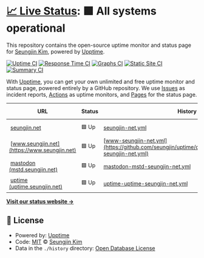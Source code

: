 # [📈 Live Status](https://demo.upptime.js.org): <!--live status--> **🟩 All systems operational**

This repository contains the open-source uptime monitor and status page for [Seungjin Kim](https://demo.upptime.js.org), powered by [Upptime](https://github.com/upptime/upptime).

[![Uptime CI](https://github.com/seungjin/uptime/workflows/Uptime%20CI/badge.svg)](https://github.com/seungjin/uptime/actions?query=workflow%3A%22Uptime+CI%22)
[![Response Time CI](https://github.com/seungjin/uptime/workflows/Response%20Time%20CI/badge.svg)](https://github.com/seungjin/uptime/actions?query=workflow%3A%22Response+Time+CI%22)
[![Graphs CI](https://github.com/seungjin/uptime/workflows/Graphs%20CI/badge.svg)](https://github.com/seungjin/uptime/actions?query=workflow%3A%22Graphs+CI%22)
[![Static Site CI](https://github.com/seungjin/uptime/workflows/Static%20Site%20CI/badge.svg)](https://github.com/seungjin/uptime/actions?query=workflow%3A%22Static+Site+CI%22)
[![Summary CI](https://github.com/seungjin/uptime/workflows/Summary%20CI/badge.svg)](https://github.com/seungjin/uptime/actions?query=workflow%3A%22Summary+CI%22)

With [Upptime](https://upptime.js.org), you can get your own unlimited and free uptime monitor and status page, powered entirely by a GitHub repository. We use [Issues](https://github.com/seungjin/uptime/issues) as incident reports, [Actions](https://github.com/seungjin/uptime/actions) as uptime monitors, and [Pages](https://demo.upptime.js.org) for the status page.

<!--start: status pages-->
<!-- This summary is generated by Upptime (https://github.com/upptime/upptime) -->
<!-- Do not edit this manually, your changes will be overwritten -->
<!-- prettier-ignore -->
| URL | Status | History | Response Time | Uptime |
| --- | ------ | ------- | ------------- | ------ |
| <img alt="" src="https://icons.duckduckgo.com/ip3/seungjin.net.ico" height="13"> [seungjin.net](https://seungjin.net) | 🟩 Up | [seungjin-net.yml](https://github.com/seungjin/uptime/commits/HEAD/history/seungjin-net.yml) | <details><summary><img alt="Response time graph" src="./graphs/seungjin-net/response-time-week.png" height="20"> 3751ms</summary><br><a href="https://uptime.seungjin.net/history/seungjin-net"><img alt="Response time 1472" src="https://img.shields.io/endpoint?url=https%3A%2F%2Fraw.githubusercontent.com%2Fseungjin%2Fuptime%2FHEAD%2Fapi%2Fseungjin-net%2Fresponse-time.json"></a><br><a href="https://uptime.seungjin.net/history/seungjin-net"><img alt="24-hour response time 4782" src="https://img.shields.io/endpoint?url=https%3A%2F%2Fraw.githubusercontent.com%2Fseungjin%2Fuptime%2FHEAD%2Fapi%2Fseungjin-net%2Fresponse-time-day.json"></a><br><a href="https://uptime.seungjin.net/history/seungjin-net"><img alt="7-day response time 3751" src="https://img.shields.io/endpoint?url=https%3A%2F%2Fraw.githubusercontent.com%2Fseungjin%2Fuptime%2FHEAD%2Fapi%2Fseungjin-net%2Fresponse-time-week.json"></a><br><a href="https://uptime.seungjin.net/history/seungjin-net"><img alt="30-day response time 2071" src="https://img.shields.io/endpoint?url=https%3A%2F%2Fraw.githubusercontent.com%2Fseungjin%2Fuptime%2FHEAD%2Fapi%2Fseungjin-net%2Fresponse-time-month.json"></a><br><a href="https://uptime.seungjin.net/history/seungjin-net"><img alt="1-year response time 1472" src="https://img.shields.io/endpoint?url=https%3A%2F%2Fraw.githubusercontent.com%2Fseungjin%2Fuptime%2FHEAD%2Fapi%2Fseungjin-net%2Fresponse-time-year.json"></a></details> | <details><summary><a href="https://uptime.seungjin.net/history/seungjin-net">97.06%</a></summary><a href="https://uptime.seungjin.net/history/seungjin-net"><img alt="All-time uptime 99.15%" src="https://img.shields.io/endpoint?url=https%3A%2F%2Fraw.githubusercontent.com%2Fseungjin%2Fuptime%2FHEAD%2Fapi%2Fseungjin-net%2Fuptime.json"></a><br><a href="https://uptime.seungjin.net/history/seungjin-net"><img alt="24-hour uptime 88.45%" src="https://img.shields.io/endpoint?url=https%3A%2F%2Fraw.githubusercontent.com%2Fseungjin%2Fuptime%2FHEAD%2Fapi%2Fseungjin-net%2Fuptime-day.json"></a><br><a href="https://uptime.seungjin.net/history/seungjin-net"><img alt="7-day uptime 97.06%" src="https://img.shields.io/endpoint?url=https%3A%2F%2Fraw.githubusercontent.com%2Fseungjin%2Fuptime%2FHEAD%2Fapi%2Fseungjin-net%2Fuptime-week.json"></a><br><a href="https://uptime.seungjin.net/history/seungjin-net"><img alt="30-day uptime 98.35%" src="https://img.shields.io/endpoint?url=https%3A%2F%2Fraw.githubusercontent.com%2Fseungjin%2Fuptime%2FHEAD%2Fapi%2Fseungjin-net%2Fuptime-month.json"></a><br><a href="https://uptime.seungjin.net/history/seungjin-net"><img alt="1-year uptime 99.15%" src="https://img.shields.io/endpoint?url=https%3A%2F%2Fraw.githubusercontent.com%2Fseungjin%2Fuptime%2FHEAD%2Fapi%2Fseungjin-net%2Fuptime-year.json"></a></details>
| <img alt="" src="https://icons.duckduckgo.com/ip3/www.seungjin.net.ico" height="13"> [www.seungjin.net](https://www.seungjin.net) | 🟩 Up | [www-seungjin-net.yml](https://github.com/seungjin/uptime/commits/HEAD/history/www-seungjin-net.yml) | <details><summary><img alt="Response time graph" src="./graphs/www-seungjin-net/response-time-week.png" height="20"> 3351ms</summary><br><a href="https://uptime.seungjin.net/history/www-seungjin-net"><img alt="Response time 1542" src="https://img.shields.io/endpoint?url=https%3A%2F%2Fraw.githubusercontent.com%2Fseungjin%2Fuptime%2FHEAD%2Fapi%2Fwww-seungjin-net%2Fresponse-time.json"></a><br><a href="https://uptime.seungjin.net/history/www-seungjin-net"><img alt="24-hour response time 3768" src="https://img.shields.io/endpoint?url=https%3A%2F%2Fraw.githubusercontent.com%2Fseungjin%2Fuptime%2FHEAD%2Fapi%2Fwww-seungjin-net%2Fresponse-time-day.json"></a><br><a href="https://uptime.seungjin.net/history/www-seungjin-net"><img alt="7-day response time 3351" src="https://img.shields.io/endpoint?url=https%3A%2F%2Fraw.githubusercontent.com%2Fseungjin%2Fuptime%2FHEAD%2Fapi%2Fwww-seungjin-net%2Fresponse-time-week.json"></a><br><a href="https://uptime.seungjin.net/history/www-seungjin-net"><img alt="30-day response time 2091" src="https://img.shields.io/endpoint?url=https%3A%2F%2Fraw.githubusercontent.com%2Fseungjin%2Fuptime%2FHEAD%2Fapi%2Fwww-seungjin-net%2Fresponse-time-month.json"></a><br><a href="https://uptime.seungjin.net/history/www-seungjin-net"><img alt="1-year response time 1542" src="https://img.shields.io/endpoint?url=https%3A%2F%2Fraw.githubusercontent.com%2Fseungjin%2Fuptime%2FHEAD%2Fapi%2Fwww-seungjin-net%2Fresponse-time-year.json"></a></details> | <details><summary><a href="https://uptime.seungjin.net/history/www-seungjin-net">97.13%</a></summary><a href="https://uptime.seungjin.net/history/www-seungjin-net"><img alt="All-time uptime 99.16%" src="https://img.shields.io/endpoint?url=https%3A%2F%2Fraw.githubusercontent.com%2Fseungjin%2Fuptime%2FHEAD%2Fapi%2Fwww-seungjin-net%2Fuptime.json"></a><br><a href="https://uptime.seungjin.net/history/www-seungjin-net"><img alt="24-hour uptime 88.52%" src="https://img.shields.io/endpoint?url=https%3A%2F%2Fraw.githubusercontent.com%2Fseungjin%2Fuptime%2FHEAD%2Fapi%2Fwww-seungjin-net%2Fuptime-day.json"></a><br><a href="https://uptime.seungjin.net/history/www-seungjin-net"><img alt="7-day uptime 97.13%" src="https://img.shields.io/endpoint?url=https%3A%2F%2Fraw.githubusercontent.com%2Fseungjin%2Fuptime%2FHEAD%2Fapi%2Fwww-seungjin-net%2Fuptime-week.json"></a><br><a href="https://uptime.seungjin.net/history/www-seungjin-net"><img alt="30-day uptime 98.37%" src="https://img.shields.io/endpoint?url=https%3A%2F%2Fraw.githubusercontent.com%2Fseungjin%2Fuptime%2FHEAD%2Fapi%2Fwww-seungjin-net%2Fuptime-month.json"></a><br><a href="https://uptime.seungjin.net/history/www-seungjin-net"><img alt="1-year uptime 99.16%" src="https://img.shields.io/endpoint?url=https%3A%2F%2Fraw.githubusercontent.com%2Fseungjin%2Fuptime%2FHEAD%2Fapi%2Fwww-seungjin-net%2Fuptime-year.json"></a></details>
| <img alt="" src="https://icons.duckduckgo.com/ip3/mstd.seungjin.net.ico" height="13"> [mastodon (mstd.seungjin.net)](https://mstd.seungjin.net) | 🟩 Up | [mastodon-mstd-seungjin-net.yml](https://github.com/seungjin/uptime/commits/HEAD/history/mastodon-mstd-seungjin-net.yml) | <details><summary><img alt="Response time graph" src="./graphs/mastodon-mstd-seungjin-net/response-time-week.png" height="20"> 764ms</summary><br><a href="https://uptime.seungjin.net/history/mastodon-mstd-seungjin-net"><img alt="Response time 770" src="https://img.shields.io/endpoint?url=https%3A%2F%2Fraw.githubusercontent.com%2Fseungjin%2Fuptime%2FHEAD%2Fapi%2Fmastodon-mstd-seungjin-net%2Fresponse-time.json"></a><br><a href="https://uptime.seungjin.net/history/mastodon-mstd-seungjin-net"><img alt="24-hour response time 724" src="https://img.shields.io/endpoint?url=https%3A%2F%2Fraw.githubusercontent.com%2Fseungjin%2Fuptime%2FHEAD%2Fapi%2Fmastodon-mstd-seungjin-net%2Fresponse-time-day.json"></a><br><a href="https://uptime.seungjin.net/history/mastodon-mstd-seungjin-net"><img alt="7-day response time 764" src="https://img.shields.io/endpoint?url=https%3A%2F%2Fraw.githubusercontent.com%2Fseungjin%2Fuptime%2FHEAD%2Fapi%2Fmastodon-mstd-seungjin-net%2Fresponse-time-week.json"></a><br><a href="https://uptime.seungjin.net/history/mastodon-mstd-seungjin-net"><img alt="30-day response time 765" src="https://img.shields.io/endpoint?url=https%3A%2F%2Fraw.githubusercontent.com%2Fseungjin%2Fuptime%2FHEAD%2Fapi%2Fmastodon-mstd-seungjin-net%2Fresponse-time-month.json"></a><br><a href="https://uptime.seungjin.net/history/mastodon-mstd-seungjin-net"><img alt="1-year response time 770" src="https://img.shields.io/endpoint?url=https%3A%2F%2Fraw.githubusercontent.com%2Fseungjin%2Fuptime%2FHEAD%2Fapi%2Fmastodon-mstd-seungjin-net%2Fresponse-time-year.json"></a></details> | <details><summary><a href="https://uptime.seungjin.net/history/mastodon-mstd-seungjin-net">100.00%</a></summary><a href="https://uptime.seungjin.net/history/mastodon-mstd-seungjin-net"><img alt="All-time uptime 100.00%" src="https://img.shields.io/endpoint?url=https%3A%2F%2Fraw.githubusercontent.com%2Fseungjin%2Fuptime%2FHEAD%2Fapi%2Fmastodon-mstd-seungjin-net%2Fuptime.json"></a><br><a href="https://uptime.seungjin.net/history/mastodon-mstd-seungjin-net"><img alt="24-hour uptime 100.00%" src="https://img.shields.io/endpoint?url=https%3A%2F%2Fraw.githubusercontent.com%2Fseungjin%2Fuptime%2FHEAD%2Fapi%2Fmastodon-mstd-seungjin-net%2Fuptime-day.json"></a><br><a href="https://uptime.seungjin.net/history/mastodon-mstd-seungjin-net"><img alt="7-day uptime 100.00%" src="https://img.shields.io/endpoint?url=https%3A%2F%2Fraw.githubusercontent.com%2Fseungjin%2Fuptime%2FHEAD%2Fapi%2Fmastodon-mstd-seungjin-net%2Fuptime-week.json"></a><br><a href="https://uptime.seungjin.net/history/mastodon-mstd-seungjin-net"><img alt="30-day uptime 100.00%" src="https://img.shields.io/endpoint?url=https%3A%2F%2Fraw.githubusercontent.com%2Fseungjin%2Fuptime%2FHEAD%2Fapi%2Fmastodon-mstd-seungjin-net%2Fuptime-month.json"></a><br><a href="https://uptime.seungjin.net/history/mastodon-mstd-seungjin-net"><img alt="1-year uptime 100.00%" src="https://img.shields.io/endpoint?url=https%3A%2F%2Fraw.githubusercontent.com%2Fseungjin%2Fuptime%2FHEAD%2Fapi%2Fmastodon-mstd-seungjin-net%2Fuptime-year.json"></a></details>
| <img alt="" src="https://icons.duckduckgo.com/ip3/uptime.seungjin.net.ico" height="13"> [uptime (uptime.seungjin.net)](https://uptime.seungjin.net) | 🟩 Up | [uptime-uptime-seungjin-net.yml](https://github.com/seungjin/uptime/commits/HEAD/history/uptime-uptime-seungjin-net.yml) | <details><summary><img alt="Response time graph" src="./graphs/uptime-uptime-seungjin-net/response-time-week.png" height="20"> 140ms</summary><br><a href="https://uptime.seungjin.net/history/uptime-uptime-seungjin-net"><img alt="Response time 161" src="https://img.shields.io/endpoint?url=https%3A%2F%2Fraw.githubusercontent.com%2Fseungjin%2Fuptime%2FHEAD%2Fapi%2Fuptime-uptime-seungjin-net%2Fresponse-time.json"></a><br><a href="https://uptime.seungjin.net/history/uptime-uptime-seungjin-net"><img alt="24-hour response time 138" src="https://img.shields.io/endpoint?url=https%3A%2F%2Fraw.githubusercontent.com%2Fseungjin%2Fuptime%2FHEAD%2Fapi%2Fuptime-uptime-seungjin-net%2Fresponse-time-day.json"></a><br><a href="https://uptime.seungjin.net/history/uptime-uptime-seungjin-net"><img alt="7-day response time 140" src="https://img.shields.io/endpoint?url=https%3A%2F%2Fraw.githubusercontent.com%2Fseungjin%2Fuptime%2FHEAD%2Fapi%2Fuptime-uptime-seungjin-net%2Fresponse-time-week.json"></a><br><a href="https://uptime.seungjin.net/history/uptime-uptime-seungjin-net"><img alt="30-day response time 143" src="https://img.shields.io/endpoint?url=https%3A%2F%2Fraw.githubusercontent.com%2Fseungjin%2Fuptime%2FHEAD%2Fapi%2Fuptime-uptime-seungjin-net%2Fresponse-time-month.json"></a><br><a href="https://uptime.seungjin.net/history/uptime-uptime-seungjin-net"><img alt="1-year response time 161" src="https://img.shields.io/endpoint?url=https%3A%2F%2Fraw.githubusercontent.com%2Fseungjin%2Fuptime%2FHEAD%2Fapi%2Fuptime-uptime-seungjin-net%2Fresponse-time-year.json"></a></details> | <details><summary><a href="https://uptime.seungjin.net/history/uptime-uptime-seungjin-net">100.00%</a></summary><a href="https://uptime.seungjin.net/history/uptime-uptime-seungjin-net"><img alt="All-time uptime 100.00%" src="https://img.shields.io/endpoint?url=https%3A%2F%2Fraw.githubusercontent.com%2Fseungjin%2Fuptime%2FHEAD%2Fapi%2Fuptime-uptime-seungjin-net%2Fuptime.json"></a><br><a href="https://uptime.seungjin.net/history/uptime-uptime-seungjin-net"><img alt="24-hour uptime 100.00%" src="https://img.shields.io/endpoint?url=https%3A%2F%2Fraw.githubusercontent.com%2Fseungjin%2Fuptime%2FHEAD%2Fapi%2Fuptime-uptime-seungjin-net%2Fuptime-day.json"></a><br><a href="https://uptime.seungjin.net/history/uptime-uptime-seungjin-net"><img alt="7-day uptime 100.00%" src="https://img.shields.io/endpoint?url=https%3A%2F%2Fraw.githubusercontent.com%2Fseungjin%2Fuptime%2FHEAD%2Fapi%2Fuptime-uptime-seungjin-net%2Fuptime-week.json"></a><br><a href="https://uptime.seungjin.net/history/uptime-uptime-seungjin-net"><img alt="30-day uptime 100.00%" src="https://img.shields.io/endpoint?url=https%3A%2F%2Fraw.githubusercontent.com%2Fseungjin%2Fuptime%2FHEAD%2Fapi%2Fuptime-uptime-seungjin-net%2Fuptime-month.json"></a><br><a href="https://uptime.seungjin.net/history/uptime-uptime-seungjin-net"><img alt="1-year uptime 100.00%" src="https://img.shields.io/endpoint?url=https%3A%2F%2Fraw.githubusercontent.com%2Fseungjin%2Fuptime%2FHEAD%2Fapi%2Fuptime-uptime-seungjin-net%2Fuptime-year.json"></a></details>

<!--end: status pages-->

[**Visit our status website →**](https://demo.upptime.js.org)

## 📄 License

- Powered by: [Upptime](https://github.com/upptime/upptime)
- Code: [MIT](./LICENSE) © [Seungjin Kim](https://demo.upptime.js.org)
- Data in the `./history` directory: [Open Database License](https://opendatacommons.org/licenses/odbl/1-0/)
